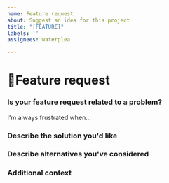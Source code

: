 ```yaml
---
name: Feature request
about: Suggest an idea for this project
title: "[FEATURE]"
labels: ''
assignees: waterplea

---
```


# 🚀Feature request

### Is your feature request related to a problem?
<!-- A clear and concise description of what the problem is. Ex. -->
<!-- ✍️edit: --> I'm always frustrated when...

### Describe the solution you'd like
<!-- A clear and concise description of what you want to happen -->
<!-- ✍️edit: -->

### Describe alternatives you've considered
<!-- A clear and concise description of any alternative solutions or features you've considered  -->
<!-- ✍️edit: -->

### Additional context
<!-- Add any other context or screenshots about the feature request here -->
<!-- ✍️edit: -->
